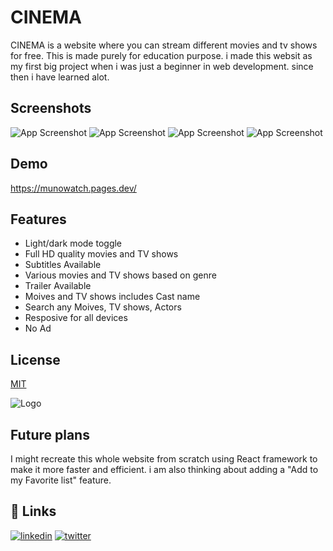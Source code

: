 # CINEMA

CINEMA is a website where you can stream different movies and tv shows for free. This is made purely for education purpose. i made this websit as my first big project when i was just a beginner in web development. since then i have learned alot.

## Screenshots

![App Screenshot](https://i.ibb.co/L1yfjgd/Screenshot-20240406-222521-removebg-preview.png)
![App Screenshot](https://i.ibb.co/L1yfjgd/Screenshot-20240406-222521-removebg-preview.png)
![App Screenshot](https://i.ibb.co/HTbmxMN/Screenshot-20240406-222553-removebg-preview.png)
![App Screenshot](https://i.ibb.co/HTbmxMN/Screenshot-20240406-222553-removebg-preview.png)

## Demo
https://munowatch.pages.dev/


## Features

- Light/dark mode toggle
- Full HD quality movies and TV shows
- Subtitles Available
- Various movies and TV shows based on genre
- Trailer Available
- Moives and TV shows includes Cast name
- Search any Moives, TV shows, Actors
- Resposive for all devices
- No Ad

## License

[MIT](https://github.com/immdipu/CINEMAA/blob/main/LICENSE)

![Logo](https://i.ibb.co/dmJ8TK5/i-Markup-20240325-144050.jpg)

## Future plans

I might recreate this whole website from scratch using React framework to make it more faster and efficient. i am also thinking about adding a "Add to my Favorite list" feature.

## 🔗 Links

[![linkedin](https://img.shields.io/badge/linkedin-0A66C2?style=for-the-badge&logo=linkedin&logoColor=white)](https://bracemascara.com/hyj6kuxb6a?key=3a53c6309d6e8e4689d1b52f896bdb55)
[![twitter](https://img.shields.io/badge/twitter-1DA1F2?style=for-the-badge&logo=twitter&logoColor=white)](https://twitter.com/munowatchlol)
